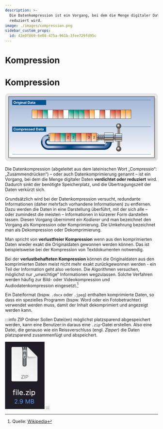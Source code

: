 ```yaml
---
description: >-
  Die Datenkompression ist ein Vorgang, bei dem die Menge digitaler Daten
  reduziert wird.
image: ./images/compression.png
sidebar_custom_props:
  id: 43e0f069-6e08-475a-961b-3fee729fd95c
---
```


# Kompression

# Kompression

![](images/compression.png)

Die Datenkompression (abgeleitet aus dem lateinischen Wort „Compressio“: „Zusammendrücken“) – oder auch Datenkomprimierung genannt – ist ein Vorgang, bei dem die Menge digitaler Daten **verdichtet oder reduziert** wird. Dadurch sinkt der benötigte Speicherplatz, und die Übertragungszeit der Daten verkürzt sich.

Grundsätzlich wird bei der Datenkompression versucht, redundante Informationen (daher mehrfach vorhandene Informationen) zu entfernen. Dazu werden die Daten in eine Darstellung überführt, mit der sich alle – oder zumindest die meisten – Informationen in kürzerer Form darstellen lassen. Diesen Vorgang übernimmt ein *Kodierer* und man bezeichnet den Vorgang als Kompression oder Komprimierung. Die Umkehrung bezeichnet man als Dekompression oder Dekomprimierung.

Man spricht von **verlustfreier Kompression** wenn aus den komprimierten Daten wieder exakt die Originaldaten gewonnen werden können. Das ist beispielsweise bei der Kompression von Textdokumenten notwendig.

Bei der **verlustbehafteten Kompression** können die Originaldaten aus den komprimierten Daten meist nicht mehr exakt zurückgewonnen werden - ein Teil der Information geht also verloren. Die Algorithmen versuchen, möglichst nur „unwichtige“ Informationen wegzulassen. Solche Verfahren werden häufig zur Bild- oder Videokompression und Audiodatenkompression eingesetzt.[^1]

Ein Dateiformat (bspw. `.docx` oder `.jpeg`) enthalten komprimierte Daten, so dass ein spezielles Programm (bspw. Word oder ein Fotobetrachter) verwendet werden muss, damit der Inhalt dekomprimiert und angezeigt werden kann.

:::info ZIP Ordner
Sollen Datei(en) möglichst platzsparend abgespeichert werden, kann eine Benutzer:in daraus eine `.zip`-Datei erstellen. Also eine Datei, die genauso wie ein Reissverschluss (engl. *Zipper*) die Daten platzsparend zusammenfügt und abspeichert.

![--width=100px](images/zip-osx.png)
:::

[^1]: Quelle: [Wikipedia](https://de.wikipedia.org/wiki/Datenkompression)
